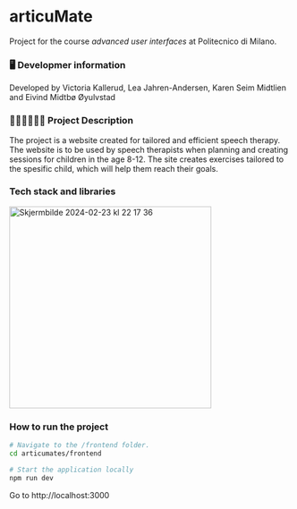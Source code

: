 # articuMate

Project for the course _advanced user interfaces_ at Politecnico di Milano.

### 🖥 Developmer information

Developed by Victoria Kallerud, Lea Jahren-Andersen, Karen Seim Midtlien and Eivind Midtbø Øyulvstad


### 👩🏼‍⚕️👨🏼‍⚕️ Project Description

The project is a website created for tailored and efficient speech therapy. The website is to be used by speech therapists when planning and creating sessions for children in the age 8-12. The site creates exercises tailored to the spesific child, which will help them reach their goals.

### Tech stack and libraries 
<img width="361" alt="Skjermbilde 2024-02-23 kl  22 17 36" src="https://github.com/leaandersenn/articumates/assets/89526348/d5e0e8d9-8bad-4ff9-bcce-7bbdcba51370">


### How to run the project
```bash
# Navigate to the /frontend folder.
cd articumates/frontend

# Start the application locally 
npm run dev
```


Go to http://localhost:3000



  
